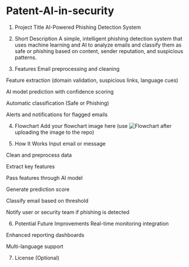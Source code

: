 # Patent-AI-in-security
1. Project Title
AI-Powered Phishing Detection System

2. Short Description
A simple, intelligent phishing detection system that uses machine learning and AI to analyze emails and classify them as safe or phishing based on content, sender reputation, and suspicious patterns.

3. Features
Email preprocessing and cleaning

Feature extraction (domain validation, suspicious links, language cues)

AI model prediction with confidence scoring

Automatic classification (Safe or Phishing)

Alerts and notifications for flagged emails

4. Flowchart
Add your flowchart image here (use ![Flowchart](path-to-your-image) after uploading the image to the repo)

5. How It Works
Input email or message

Clean and preprocess data

Extract key features

Pass features through AI model

Generate prediction score

Classify email based on threshold

Notify user or security team if phishing is detected

6. Potential Future Improvements
Real-time monitoring integration

Enhanced reporting dashboards

Multi-language support

7. License
(Optional) 
